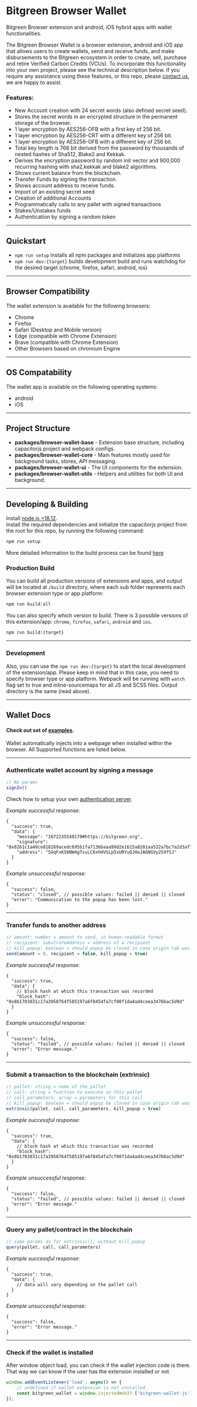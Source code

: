 # Bitgreen Browser Wallet

Bitgreen Browser extension and android, iOS hybrid apps with wallet functionalities.

The Bitgreen Browser Wallet is a browser extension, android and iOS app that allows users to create wallets, send and receive funds, and make disbursements to the Bitgreen ecosystem in order to create, sell, purchase and retire Verified Carbon Credits (VCUs). To incorporate this functionality into your own project, please see the technical description below. If you require any assistance using these features, or this repo, please [contact us](https://bitgreen.org/contact), we are happy to assist.

### Features:

- New Account creation with 24 secret words (also defined secret seed).
- Stores the secret words in an encrypted structure in the permanent storage of the browser.
- 1 layer encryption by AES256-OFB with a first key of 256 bit.
- 1 layer encryption by AES256-CRT with a different key of 256 bit.
- 1 layer encryption by AES256-OFB with a different key of 256 bit.
- Total key length is 768 bit derived from the password by thousands of nested hashes of Sha512, Blake2 and Kekkak.
- Derives the encryption password by random init vector and 900,000 recurring hashing with sha2,kekkak and blake2
  algorithms.
- Shows current balance from the blockchain.
- Transfer Funds by signing the transaction.
- Shows account address to receive funds.
- Import of an existing secret seed
- Creation of additional Accounts
- Programmatically calls to any pallet with signed transactions
- Stakes/Unstakes funds
- Authentication by signing a random token

___

## Quickstart
- `npm run setup` installs all npm packages and initializes app platforms
- `npm run dev:{target}` builds development build and runs watchdog for the desired target (chrome, firefox, safari, android, ios)

___

## Browser Compatibility

The wallet extension is available for the following browsers:

- Chrome
- Firefox
- Safari (Desktop and Mobile version)
- Edge (compatible with Chrome Extension)
- Brave (compatible with Chrome Extension)
- Other Browsers based on chromium Engine

___

## OS Compatability

The wallet app is available on the following operating systems:

- android
- iOS

___

## Project Structure

- **packages/browser-wallet-base** - Extension base structure, including capacitorjs project and webpack configs.
- **packages/browser-wallet-core** - Main features mostly used for background tasks, stores, API messaging.
- **packages/browser-wallet-ui** - The UI components for the extension.
- **packages/browser-wallet-utils** - Helpers and utilities for both UI and background.

___

## Developing & Building

Install [node.js >18.12](https://nodejs.org).  
Install the required dependencies and initialize the capacitorjs project from the root for this repo, by running the following command:

```bash
npm run setup
```

More detailed information to the build process can be found [here](packages/browser-wallet-base/readme.md)

### Production Build

You can build all production versions of extensions and apps, and output will be located at `/build` directory, where each sub folder represents each browser extension type or app platform:

```bash
npm run build:all
```

You can also specify which version to build. There is 3 possible versions of this extension/app: `chrome`, `firefox`, `safari`, `android` and `ios`.

```bash
npm run build:{target}
```

___

### Development

Also, you can use the `npm run dev:{target}` to start the local development of the extension/app. Please keep in mind that in this case, you need to specify browser type or app platform. Webpack will be running with `watch` flag set to true and inline-sourcemaps for all JS and SCSS files. Output directory is the same (read above).
___

## Wallet Docs

#### Check out set of [examples](examples.html).

Wallet automatically injects into a webpage when installed within the browser. All Supported functions are listed below.
___

### Authenticate wallet account by signing a message

````javascript
// No params
signIn()
````

Check how to setup your own [authentication server](authentication-server/readme.md).

*Example successful response:*

````json5
{
  "success": true,
  "data": {
    "message": "1672235549170#https://bitgreen.org",
    "signature": "0x0261c1a49ce818269acedc695b1fa71366aaa99d2e1615a0201aa532a7bc7a2d3af75df98bb3daf8973f9c8999c9dce4fb826e0974ef777e6743fdb721a53085",
    "address": "5GqFxK56NW4gTsuLC6xhHVSLp5xURYuQJHoJA6NGVy259fSJ"
  }
}
````

*Example unsuccessful response:*

````json5
{
  "success": false,
  "status": "closed", // possible values: failed || denied || closed
  "error": "Communication to the popup has been lost."
}
````

___

### Transfer funds to another address

````javascript
// amount: number = amount to send, in human-readable format
// recipient: substrateAddress = address of a recipient
// kill_popup: boolean = should popup be closed in case origin tab was closed 
send(amount = 0, recipient = false, kill_popup = true)
````

*Example successful response:*

````json5
{
  "success": true,
  "data": {
    // block hash at which this transaction was recorded
    "block_hash": "0x8b1703831c17a3950764f585197a6f8454fa7cf08f1da4ad4ceea34766ac5d9d"
  }
}
````

*Example unsuccessful response:*

````json5
{
  "success": false,
  "status": "failed", // possible values: failed || denied || closed
  "error": "Error message."
}

````

___

### Submit a transaction to the blockchain (extrinsic)

````javascript
// pallet: string = name of the pallet
// call: string = function to execute on this pallet
// call_parameters: array = parameters for this call
// kill_popup: boolean = should popup be closed in case origin tab was closed
extrinsic(pallet, call, call_parameters, kill_popup = true)
````

*Example successful response:*

````json5
{
  "success": true,
  "data": {
    // block hash at which this transaction was recorded
    "block_hash": "0x8b1703831c17a3950764f585197a6f8454fa7cf08f1da4ad4ceea34766ac5d9d"
  }
}

````

*Example unsuccessful response:*

````json5
{
  "success": false,
  "status": "failed", // possible values: failed || denied || closed
  "error": "Error message."
}

````

___

### Query any pallet/contract in the blockchain

````javascript
// same params as for extrinsic(), without kill_popup
query(pallet, call, call_parameters)
````

*Example successful response:*

````json5
{
  "success": true,
  "data": {
    // data will vary depending on the pallet call
  }
}
````

*Example unsuccessful response:*

````json5
{
  "success": false,
  "error": "Error message."
}
````

___

### Check if the wallet is installed

After window object load, you can check if the wallet injection code is there. That way we can know if the user has the
extension installed or not.

```javascript
window.addEventListener('load', async() => {
    // undefined if wallet extension is not installed
    const bitgreen_wallet = window.injectedWeb3?.['bitgreen-wallet-js']
});
```
